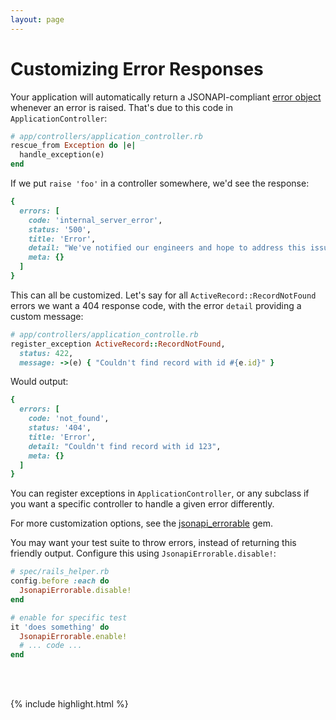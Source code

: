 ```yaml
---
layout: page
---
```


Customizing Error Responses
==========

Your application will automatically return a JSONAPI-compliant [error
object](http://jsonapi.org/format/#errors) whenever an error is raised.
That's due to this code in `ApplicationController`:

```ruby
# app/controllers/application_controller.rb
rescue_from Exception do |e|
  handle_exception(e)
end
```

If we put `raise 'foo'` in a controller somewhere, we'd see the
response:

```ruby
{
  errors: [
    code: 'internal_server_error',
    status: '500',
    title: 'Error',
    detail: "We've notified our engineers and hope to address this issue shortly.",
    meta: {}
  ]
}
```

This can all be customized. Let's say for all
`ActiveRecord::RecordNotFound` errors we want a 404 response code, with
the error `detail` providing a custom message:

```ruby
# app/controllers/application_controlle.rb
register_exception ActiveRecord::RecordNotFound,
  status: 422,
  message: ->(e) { "Couldn't find record with id #{e.id}" }
```

Would output:

```ruby
{
  errors: [
    code: 'not_found',
    status: '404',
    title: 'Error',
    detail: "Couldn't find record with id 123",
    meta: {}
  ]
}
```

You can register exceptions in `ApplicationController`, or any subclass
if you want a specific controller to handle a given error differently.

For more customization options, see the [jsonapi_errorable](https://github.com/jsonapi-suite/jsonapi_errorable) gem.

You may want your test suite to throw errors, instead of returning
this friendly output. Configure this using `JsonapiErrorable.disable!`:

```ruby
# spec/rails_helper.rb
config.before :each do
  JsonapiErrorable.disable!
end

# enable for specific test
it 'does something' do
  JsonapiErrorable.enable!
  # ... code ...
end
```

<br />
<br />

{% include highlight.html %}
